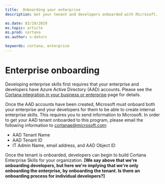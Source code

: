 ```yaml
---  
title:  Onboarding your enterprise
description: Get your tenant and developers onboarded with Microsoft.

ms.date: 03/19/2019
ms.topic: article
ms.prod: cortana
ms.author: v-daturc

keywords: cortana, enterprise
---  
```


# Enterprise onboarding

Developing enterprise skills first requires that your enterprise and developers have Azure Active Directory (AAD) accounts. Please see the [Cortana integration in your business or enterprise](https://docs.microsoft.com/en-us/windows/configuration/cortana-at-work/cortana-at-work-overview) page for details.

Once the AAD accounts have been created, Microsoft must onboard both your enterprise and your developers for them to be able to create internal enterprise skills. This requires you to send information to Microsoft. In order to get your AAD tenant onboarded to this program, please email the following information to cortanae@microsoft.com:

* AAD Tenant Name
* AAD Tenant ID
* IT Admin Name, email address, and AAD Object ID

Once the tenant is onboarded, developers can begin to build Cortana Enterprise Skills for your organization.  **[We say above that we're onboarding developers, but here we're implying that we're only onboarding the enterprise, by onboarding the tenant. Is there an onboarding process for individual developers?]**